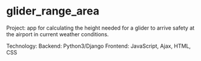 # glider_range_area


Project:
app for calculating the height needed for a glider to arrive safety at the airport in current weather conditions.


Technology:
Backend: Python3/Django
Frontend: JavaScript, Ajax, HTML, CSS
